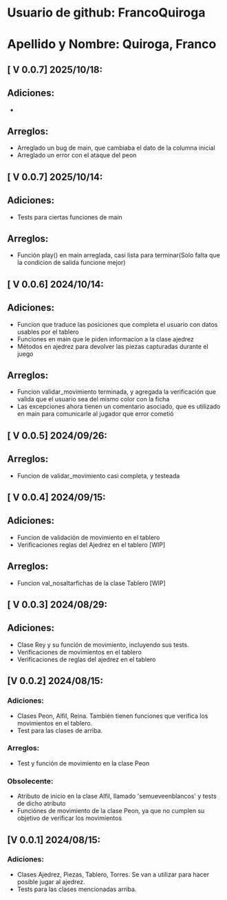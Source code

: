 # Usuario de github: FrancoQuiroga
# Apellido y Nombre: Quiroga, Franco
## [ V 0.0.7] 2025/10/18:
## Adiciones:
- 
## Arreglos:
- Arreglado un bug de main, que cambiaba el dato de la columna inicial
- Arreglado un error con el ataque del peon
## [ V 0.0.7] 2025/10/14:
## Adiciones:
- Tests para ciertas funciones de main
## Arreglos:
- Función play() en main arreglada, casi lista para terminar(Solo falta que la condicion de salida funcione mejor)
## [ V 0.0.6] 2024/10/14:
## Adiciones:
- Funcion que traduce las posiciones que completa el usuario
con datos usables por el tablero
- Funciones en main que le piden informacion a la clase ajedrez
- Métodos en ajedrez para devolver las piezas capturadas durante el juego

## Arreglos:
- Funcion validar_movimiento terminada, y agregada la verificación
que valida que el usuario sea del mismo color con la ficha
- Las excepciones ahora tienen un comentario asociado, que es utilizado en main para comunicarle al jugador que error cometió

## [ V 0.0.5] 2024/09/26:
## Arreglos:
- Funcion de validar_movimiento casi completa, y testeada

##  [ V 0.0.4] 2024/09/15:
## Adiciones:
- Funcion de validación de movimiento en el tablero
- Verificaciones reglas del Ajedrez en el tablero [WIP]
## Arreglos:
- Funcion val_nosaltarfichas de la clase Tablero [WIP]

##  [ V 0.0.3] 2024/08/29:
## Adiciones:
- Clase Rey y su función de movimiento, incluyendo sus tests.
- Verificaciones de movimientos en el tablero
- Verificaciones de reglas del ajedrez en el tablero


##  [V 0.0.2] 2024/08/15:
### Adiciones:
- Clases Peon, Alfil, Reina. También tienen funciones 
que verifica los movimientos en el tablero.
- Test para las clases de arriba.

### Arreglos:
- Test y función de movimiento en la clase Peon 

### Obsolecente:
- Atributo de inicio en la clase Alfil, llamado 'semueveenblancos'
y tests de dicho atributo
- Funciónes de movimiento de la clase Peon, ya que no cumplen su
objetivo de verificar los movimientos

## [V 0.0.1] 2024/08/15:

### Adiciones: 
- Clases Ajedrez, Piezas, Tablero, Torres. Se van a utilizar para 
hacer posible jugar al ajedrez.
- Tests para las clases mencionadas arriba.